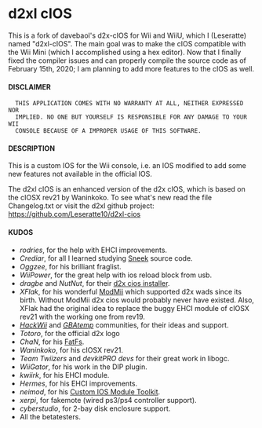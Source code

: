 # d2xl cIOS

This is a fork of davebaol's d2x-cIOS for Wii and WiiU, which I (Leseratte) named "d2xl-cIOS". 
The main goal was to make the cIOS compatible with the Wii Mini (which I accomplished using a 
hex editor). Now that I finally fixed the compiler issues and can properly compile the source 
code as of February 15th, 2020; I am planning to add more features to the cIOS as well. 


#### DISCLAIMER

````
  THIS APPLICATION COMES WITH NO WARRANTY AT ALL, NEITHER EXPRESSED NOR
  IMPLIED. NO ONE BUT YOURSELF IS RESPONSIBLE FOR ANY DAMAGE TO YOUR WII
  CONSOLE BECAUSE OF A IMPROPER USAGE OF THIS SOFTWARE.
````


#### DESCRIPTION

  This is a custom IOS for the Wii console, i.e. an IOS modified to add some new features
  not available in the official IOS.

  The d2xl cIOS is an enhanced version of the d2x cIOS, which is based on
  the cIOSX rev21 by Waninkoko. To see what's new read the file 
  Changelog.txt or visit the d2xl github project: https://github.com/Leseratte10/d2xl-cios


#### KUDOS

 * *rodries*, for the help with EHCI improvements.
 * *Crediar*, for all I learned studying [Sneek](http://code.google.com/p/sneek) source code.
 * *Oggzee*, for his brilliant fraglist.
 * *WiiPower*, for the great help with ios reload block from usb.
 * *dragbe* and *NutNut*, for their [d2x cios installer](http://code.google.com/p/d2x-cios-installer).
 * *XFlak*, for his wonderful [ModMii](http://gbatemp.net/topic/207126-modmii-for-windows) which supported d2x wads since its birth.
  Without ModMii d2x cios would probably never have existed. Also, XFlak had
  the original idea to replace the buggy EHCI module of cIOSX rev21 with the
  working one from rev19. 
 * *[HackWii](http://www.hackwii.it)* and *[GBAtemp](http://www.gbatemp.net)* communities, for their ideas and support.
 * *Totoro*, for the official d2x logo
 * *ChaN*, for his [FatFs](http://elm-chan.org/fsw/ff/00index_e.html).
 * *Waninkoko*, for his cIOSX rev21.
 * *Team Twiizers* and *devkitPRO devs* for their great work in libogc.
 * *WiiGator*, for his work in the DIP plugin.
 * *kwiirk*, for his EHCI module.
 * *Hermes*, for his EHCI improvements.
 * *neimod*, for his [Custom IOS Module Toolkit](http://wiibrew.org/wiki/Custom_IOS_Module_Toolkit).
 * *xerpi*, for fakemote (wired ps3/ps4 controller support).
 * *cyberstudio*, for 2-bay disk enclosure support.
 * All the betatesters.
